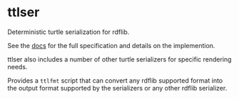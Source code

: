 # ttlser
Deterministic turtle serialization for rdflib.

See the [docs](./docs/ttlser.md) for the full specification and
details on the implemention.

ttlser also includes a number of other turtle serializers for
specific rendering needs.

Provides a `ttlfmt` script that can convert any rdflib supported
format into the output format supported by the serializers or any
other rdflib serializer.
